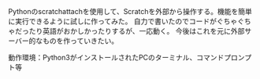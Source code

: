 Pythonのscratchattachを使用して、Scratchを外部から操作する。機能を簡単に実行できるように試しに作ってみた。
自力で書いたのでコードがぐちゃぐちゃだったり英語がおかしかったりするが、一応動く。
今後はこれを元に外部サーバー的なものを作っていきたい。

動作環境：Python3がインストールされたPCのターミナル、コマンドプロンプト等